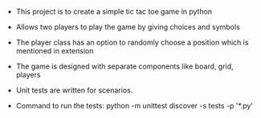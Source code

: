 * This project is to create a simple tic tac toe game in python

* Allows two players to play the game by giving choices and symbols

* The player class has an option to randomly choose a position which is mentioned in extension

* The game is designed with separate components like board, grid, players

* Unit tests are written for scenarios.

* Command to run the tests: python -m unittest discover -s tests -p  '*.py'
